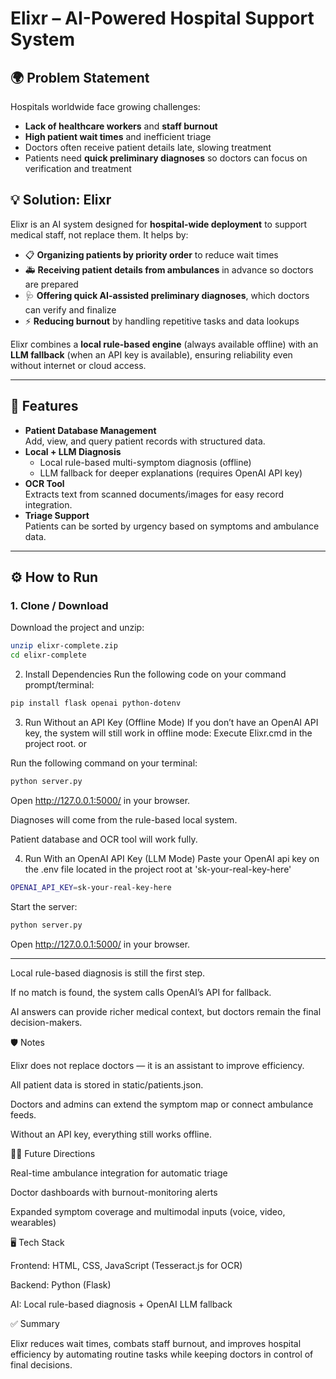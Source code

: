# Elixr – AI-Powered Hospital Support System

## 🌍 Problem Statement
Hospitals worldwide face growing challenges:
- **Lack of healthcare workers** and **staff burnout**  
- **High patient wait times** and inefficient triage  
- Doctors often receive patient details late, slowing treatment  
- Patients need **quick preliminary diagnoses** so doctors can focus on verification and treatment  

## 💡 Solution: Elixr
Elixr is an AI system designed for **hospital-wide deployment** to support medical staff, not replace them. It helps by:
- 📋 **Organizing patients by priority order** to reduce wait times  
- 🚑 **Receiving patient details from ambulances** in advance so doctors are prepared  
- 🩺 **Offering quick AI-assisted preliminary diagnoses**, which doctors can verify and finalize  
- ⚡ **Reducing burnout** by handling repetitive tasks and data lookups  

Elixr combines a **local rule-based engine** (always available offline) with an **LLM fallback** (when an API key is available), ensuring reliability even without internet or cloud access.  

---

## 🚀 Features
- **Patient Database Management**  
  Add, view, and query patient records with structured data.  
- **Local + LLM Diagnosis**  
  - Local rule-based multi-symptom diagnosis (offline)  
  - LLM fallback for deeper explanations (requires OpenAI API key)  
- **OCR Tool**  
  Extracts text from scanned documents/images for easy record integration.  
- **Triage Support**  
  Patients can be sorted by urgency based on symptoms and ambulance data.  

---

## ⚙️ How to Run

### 1. Clone / Download
Download the project and unzip:
```bash
unzip elixr-complete.zip
cd elixr-complete
```
2. Install Dependencies
Run the following code on your command prompt/terminal:
```bash
pip install flask openai python-dotenv
```
3. Run Without an API Key (Offline Mode)
If you don’t have an OpenAI API key, the system will still work in offline mode:
Execute Elixr.cmd in the project root.
or

Run the following command on your terminal:
```bash
python server.py
```
Open http://127.0.0.1:5000/ in your browser.

Diagnoses will come from the rule-based local system.

Patient database and OCR tool will work fully.

4. Run With an OpenAI API Key (LLM Mode)
Paste your OpenAI api key on the .env file located in the project root at 'sk-your-real-key-here'
```bash
OPENAI_API_KEY=sk-your-real-key-here
```
Start the server:
```bash
python server.py
```
Open http://127.0.0.1:5000/ in your browser.
_________________________________________________________________________________________________________________________________________________________________________
Local rule-based diagnosis is still the first step.

If no match is found, the system calls OpenAI’s API for fallback.

AI answers can provide richer medical context, but doctors remain the final decision-makers.

🛡️ Notes

Elixr does not replace doctors — it is an assistant to improve efficiency.

All patient data is stored in static/patients.json.

Doctors and admins can extend the symptom map or connect ambulance feeds.

Without an API key, everything still works offline.

👩‍⚕️ Future Directions

Real-time ambulance integration for automatic triage

Doctor dashboards with burnout-monitoring alerts

Expanded symptom coverage and multimodal inputs (voice, video, wearables)

🖥️ Tech Stack

Frontend: HTML, CSS, JavaScript (Tesseract.js for OCR)

Backend: Python (Flask)

AI: Local rule-based diagnosis + OpenAI LLM fallback

✅ Summary

Elixr reduces wait times, combats staff burnout, and improves hospital efficiency by automating routine tasks while keeping doctors in control of final decisions.
